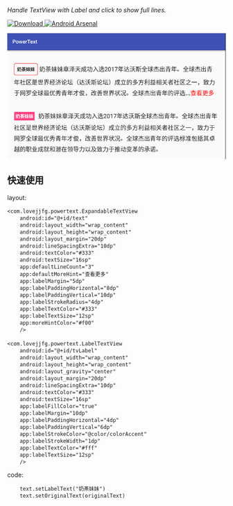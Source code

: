 _Handle TextView with Label and click to show full lines._

[![Download](https://api.bintray.com/packages/lovejjfg/maven/powerText/images/download.svg) ](https://bintray.com/lovejjfg/maven/powerText/_latestVersion)[![Android Arsenal](https://img.shields.io/badge/Android%20Arsenal-PowerText-brightgreen.svg?style=flat)](https://android-arsenal.com/details/1/6548)

![screenshot](https://raw.githubusercontent.com/lovejjfg/screenshort/0523a2cff6067eeeda05838921d6d13256ffbbcb/WX20171210-205622%402x.png)


## 快速使用

layout:

    <com.lovejjfg.powertext.ExpandableTextView
        android:id="@+id/text"
        android:layout_width="wrap_content"
        android:layout_height="wrap_content"
        android:layout_margin="20dp"
        android:lineSpacingExtra="10dp"
        android:textColor="#333"
        android:textSize="16sp"
        app:defaultLineCount="3"
        app:defaultMoreHint="查看更多"
        app:labelMargin="5dp"
        app:labelPaddingHorizontal="8dp"
        app:labelPaddingVertical="10dp"
        app:labelStrokeRadius="4dp"
        app:labelTextColor="#333"
        app:labelTextSize="12sp"
        app:moreHintColor="#f00"
        />

    <com.lovejjfg.powertext.LabelTextView
        android:id="@+id/tvLabel"
        android:layout_width="wrap_content"
        android:layout_height="wrap_content"
        android:layout_gravity="center"
        android:layout_margin="20dp"
        android:lineSpacingExtra="10dp"
        android:textColor="#333"
        android:textSize="16sp"
        app:labelFillColor="true"
        app:labelMargin="10dp"
        app:labelPaddingHorizontal="4dp"
        app:labelPaddingVertical="6dp"
        app:labelStrokeColor="@color/colorAccent"
        app:labelStrokeWidth="1dp"
        app:labelTextColor="#fff"
        app:labelTextSize="12sp"
        />

code:

        text.setLabelText("奶茶妹妹")
        text.setOriginalText(originalText)

